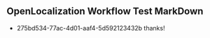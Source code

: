 ## OpenLocalization Workflow Test MarkDown
* 275bd534-77ac-4d01-aaf4-5d592123432b thanks!

<!--HONumber=Sep16_HO1-->


